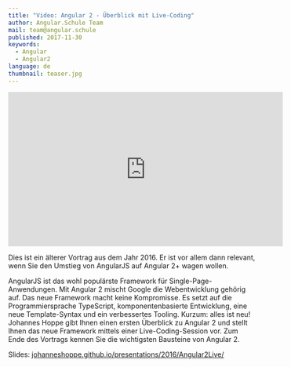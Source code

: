 ```yaml
---
title: "Video: Angular 2 - Überblick mit Live-Coding"
author: Angular.Schule Team
mail: team@angular.schule
published: 2017-11-30
keywords:
  - Angular
  - Angular2
language: de
thumbnail: teaser.jpg
---
```


<div class="video-container"><iframe width="560" height="315" src="https://www.youtube.com/embed/U9crt6__AVA?rel=0" frameborder="0" gesture="media" allow="encrypted-media" allowfullscreen></iframe></div>

Dies ist ein älterer Vortrag aus dem Jahr 2016. Er ist vor allem dann relevant, wenn Sie den Umstieg von AngularJS auf Angular 2+ wagen wollen.

AngularJS ist das wohl populärste Framework für Single-Page-Anwendungen. Mit Angular 2 mischt Google die Webentwicklung gehörig auf. Das neue Framework macht keine Kompromisse. Es setzt auf die Programmiersprache TypeScript, komponentenbasierte Entwicklung, eine neue Template-Syntax und ein verbessertes Tooling. Kurzum: alles ist neu! Johannes Hoppe gibt Ihnen einen ersten Überblick zu Angular 2 und stellt Ihnen das neue Framework mittels einer Live-Coding-Session vor. Zum Ende des Vortrags kennen Sie die wichtigsten Bausteine von Angular 2.

Slides: [johanneshoppe.github.io/presentations/2016/Angular2Live/](https://johanneshoppe.github.io/presentations/2016/Angular2Live/)
